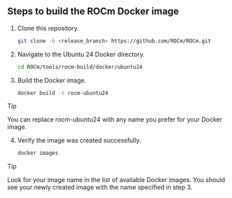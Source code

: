 ## Steps to build the ROCm Docker image

1. Clone this repository.

   ```bash
   git clone -b <release_branch> https://github.com/ROCm/ROCm.git
   ```

2. Navigate to the Ubuntu 24 Docker directory.

    ```bash
    cd ROCm/tools/rocm-build/docker/ubuntu24
    ```

3. Build the Docker image.

    ```bash
   docker build -t rocm-ubuntu24
    ```

>[!TIP]
>You can replace rocm-ubuntu24 with any name you prefer for your Docker image.

4. Verify the image was created successfully.

    ```bash
    docker images
    ```

>[!TIP]
>Look for your image name in the list of available Docker images. You should see your newly created image with the name specified in step 3.
